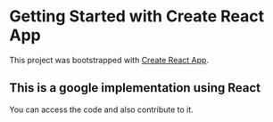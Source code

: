 # Getting Started with Create React App

This project was bootstrapped with [Create React App](https://github.com/facebook/create-react-app).

## This is a google implementation using React

You can access the code and also contribute to it.